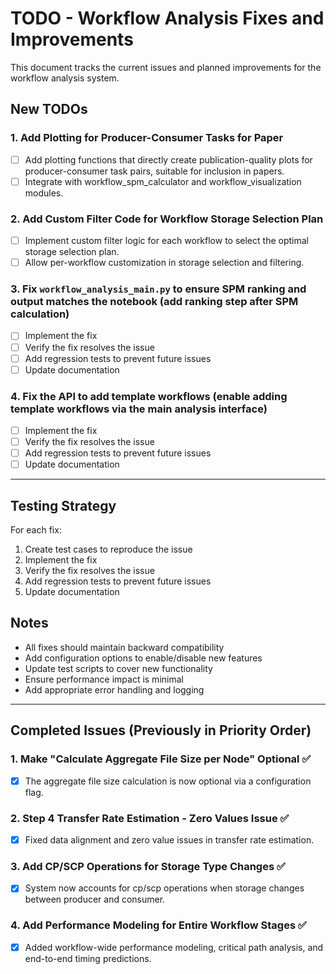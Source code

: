 # TODO - Workflow Analysis Fixes and Improvements

This document tracks the current issues and planned improvements for the workflow analysis system.

## New TODOs

### 1. Add Plotting for Producer-Consumer Tasks for Paper
- [ ] Add plotting functions that directly create publication-quality plots for producer-consumer task pairs, suitable for inclusion in papers.
- [ ] Integrate with workflow_spm_calculator and workflow_visualization modules.

### 2. Add Custom Filter Code for Workflow Storage Selection Plan
- [ ] Implement custom filter logic for each workflow to select the optimal storage selection plan.
- [ ] Allow per-workflow customization in storage selection and filtering.

### 3. Fix `workflow_analysis_main.py` to ensure SPM ranking and output matches the notebook (add ranking step after SPM calculation)
- [ ] Implement the fix
- [ ] Verify the fix resolves the issue
- [ ] Add regression tests to prevent future issues
- [ ] Update documentation

### 4. Fix the API to add template workflows (enable adding template workflows via the main analysis interface)
- [ ] Implement the fix
- [ ] Verify the fix resolves the issue
- [ ] Add regression tests to prevent future issues
- [ ] Update documentation

---

## Testing Strategy

For each fix:
1. Create test cases to reproduce the issue
2. Implement the fix
3. Verify the fix resolves the issue
4. Add regression tests to prevent future issues
5. Update documentation

## Notes

- All fixes should maintain backward compatibility
- Add configuration options to enable/disable new features
- Update test scripts to cover new functionality
- Ensure performance impact is minimal
- Add appropriate error handling and logging

---

## Completed Issues (Previously in Priority Order)

### 1. Make "Calculate Aggregate File Size per Node" Optional ✅
- [x] The aggregate file size calculation is now optional via a configuration flag.

### 2. Step 4 Transfer Rate Estimation - Zero Values Issue ✅
- [x] Fixed data alignment and zero value issues in transfer rate estimation.

### 3. Add CP/SCP Operations for Storage Type Changes ✅
- [x] System now accounts for cp/scp operations when storage changes between producer and consumer.

### 4. Add Performance Modeling for Entire Workflow Stages ✅
- [x] Added workflow-wide performance modeling, critical path analysis, and end-to-end timing predictions.

